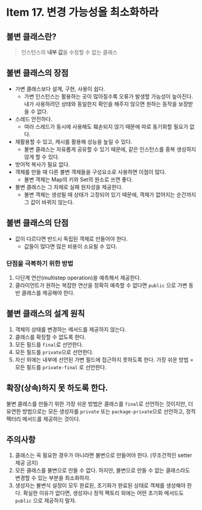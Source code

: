 # Item 17. 변경 가능성을 최소화하라

## 불변 클래스란?
> 인스턴스의 **내부 값**을 수정할 수 없는 클래스

## 불변 클래스의 장점
* 가변 클래스보다 설계, 구현, 사용이 쉽다.
  * 가변 인스턴스는 활용하는 곳이 많아질수록 오류가 발생할 가능성이 높아진다.
  내가 사용하려던 상태와 동일한지 확인을 해주지 않으면 원하는 동작을 보장받을 수 없다.
* 스레드 안전하다.
  * 여러 스레드가 동시에 사용해도 훼손되지 않기 때문에 따로 동기화할 필요가 없다.
* 재활용할 수 있고, 캐시를 활용해 성능을 높일 수 있다.
  * 불변 클래스는 자유롭게 공유할 수 있기 때문에, 같은 인스턴스를 중복 생성하지 않게 할 수 있다.
* 방어적 복사가 필요 없다.
* 객체를 만들 때 다른 불변 객체들을 구성요소로 사용하면 이점이 많다.
  * 불변 객체는 Map의 키와 Set의 원소로 쓰면 좋다.
* 불변 클래스는 그 자체로 실패 원자성을 제공한다.
  * 불변 객체는 생성될 때 상태가 고정되어 있기 때문에, 객체가 없어지는 순간까지 그 값이 바뀌지 않는다.

## 불변 클래스의 단점
* 값이 다르다면 반드시 독립된 객체로 만들어야 한다.
  * 값들이 많다면 많은 비용이 소요될 수 있다.

### 단점을 극복하기 위한 방법
1. 다단계 연산(multistep operation)을 예측해서 제공한다.
2. 클라이언트가 원하는 복잡한 연산을 정확히 예측할 수 없다면 `public` 으로 가변 동반 클래스를 제공해야 한다.

## 불변 클래스의 설계 원칙
1. 객체의 상태를 변경하는 메서드를 제공하지 않는다.
2. 클래스를 확장할 수 없도록 한다.
3. 모든 필드를 `final`로 선언한다.
4. 모든 필드를 `private`으로 선언한다.
5. 자신 외에는 내부에 선언된 가변 필드에 접근하지 못하도록 한다.
가장 쉬운 방법 = 모든 필드를 `private-final` 로 선언한다.

## 확장(상속)하지 못 하도록 한다.
불변 클래스를 만들기 위한 가장 쉬운 방법은 클래스를 `final`로 선언하는 것이지만,
더 유연한 방법으로는 모든 생성자를 `private` 또는 `package-private`으로 선언하고, 정적 팩터리 메서드를 제공하는 것이다.

## 주의사항
1. 클래스는 꼭 필요한 경우가 아니라면 불변으로 만들어야 한다. (무조건적인 setter 제공 금지)
2. 모든 클래스를 불변으로 만들 수 없다. 하지만, 불변으로 만들 수 없는 클래스라도 변경할 수 있는 부분을 최소화하자.
3. 생성자는 불변식 설정이 모두 완료된, 초기화가 완료된 상태로 객체를 생성해야 한다.
확실한 이유가 없다면, 생성자나 정적 팩토리 외에는 어떤 초기화 메서드도 `public` 으로 제공하지 말자.